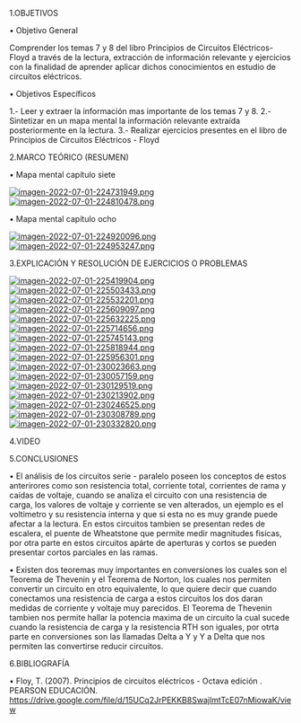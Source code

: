 1.OBJETIVOS

• Objetivo General

Comprender los temas 7 y 8 del libro Principios de Circuitos Eléctricos-Floyd a través de la lectura, extracción de información relevante y ejercicios con la finalidad de aprender aplicar dichos conocimientos en estudio de circuitos eléctricos.

• Objetivos Específicos

1.- Leer y extraer la información mas importante de los temas 7 y 8.
2.- Sintetizar en un mapa mental la información relevante extraída posteriormente en la lectura.
3.- Realizar ejercicios presentes en el libro de Principios de Circuitos Eléctricos - Floyd 

2.MARCO TEÓRICO (RESUMEN)

• Mapa mental capítulo siete 

[![imagen-2022-07-01-224731949.png](https://i.postimg.cc/k599Lccg/imagen-2022-07-01-224731949.png)](https://postimg.cc/MnshQ1NC)
[![imagen-2022-07-01-224810478.png](https://i.postimg.cc/2yqfnXz2/imagen-2022-07-01-224810478.png)](https://postimg.cc/30H6T10v)

• Mapa mental capítulo ocho

[![imagen-2022-07-01-224920096.png](https://i.postimg.cc/fbLZwb6G/imagen-2022-07-01-224920096.png)](https://postimg.cc/jDGBcRqc)
[![imagen-2022-07-01-224953247.png](https://i.postimg.cc/Qt1zsGdL/imagen-2022-07-01-224953247.png)](https://postimg.cc/VrsgBht4)

3.EXPLICACIÓN Y RESOLUCIÓN DE EJERCICIOS O PROBLEMAS

[![imagen-2022-07-01-225419904.png](https://i.postimg.cc/4ynhVZ7q/imagen-2022-07-01-225419904.png)](https://postimg.cc/n9bzfy1G)
[![imagen-2022-07-01-225503433.png](https://i.postimg.cc/DZwW3Fg0/imagen-2022-07-01-225503433.png)](https://postimg.cc/gw1c3C1b)
[![imagen-2022-07-01-225532201.png](https://i.postimg.cc/7hpbzzyJ/imagen-2022-07-01-225532201.png)](https://postimg.cc/n9GHbCrn)
[![imagen-2022-07-01-225609097.png](https://i.postimg.cc/mgWt27w0/imagen-2022-07-01-225609097.png)](https://postimg.cc/HV3p6cF2)
[![imagen-2022-07-01-225632225.png](https://i.postimg.cc/VLmkxzk8/imagen-2022-07-01-225632225.png)](https://postimg.cc/jC3TN0fg)
[![imagen-2022-07-01-225714656.png](https://i.postimg.cc/cHSpv4j1/imagen-2022-07-01-225714656.png)](https://postimg.cc/SXgT5qkH)
[![imagen-2022-07-01-225745143.png](https://i.postimg.cc/yYb2FT5b/imagen-2022-07-01-225745143.png)](https://postimg.cc/LnjySjmt)
[![imagen-2022-07-01-225818944.png](https://i.postimg.cc/6qLnBzZ5/imagen-2022-07-01-225818944.png)](https://postimg.cc/Fkz7ZyG2)
[![imagen-2022-07-01-225956301.png](https://i.postimg.cc/DyPHNT8R/imagen-2022-07-01-225956301.png)](https://postimg.cc/D8mxWRQc)
[![imagen-2022-07-01-230023663.png](https://i.postimg.cc/VNxK6GJj/imagen-2022-07-01-230023663.png)](https://postimg.cc/94BdgBtM)
[![imagen-2022-07-01-230057159.png](https://i.postimg.cc/280Tv8qj/imagen-2022-07-01-230057159.png)](https://postimg.cc/w7shYzcn)
[![imagen-2022-07-01-230129519.png](https://i.postimg.cc/D02dJtnb/imagen-2022-07-01-230129519.png)](https://postimg.cc/PpR80VLt)
[![imagen-2022-07-01-230213902.png](https://i.postimg.cc/kgkQFV7C/imagen-2022-07-01-230213902.png)](https://postimg.cc/75nJqZCt)
[![imagen-2022-07-01-230246525.png](https://i.postimg.cc/gkj8CyJd/imagen-2022-07-01-230246525.png)](https://postimg.cc/0bgzmwDH)
[![imagen-2022-07-01-230308789.png](https://i.postimg.cc/qqR6d0pQ/imagen-2022-07-01-230308789.png)](https://postimg.cc/dkbV8bkT)
[![imagen-2022-07-01-230332820.png](https://i.postimg.cc/fT1t16pj/imagen-2022-07-01-230332820.png)](https://postimg.cc/sv9gh0Vv)

4.VIDEO

5.CONCLUSIONES

• El análisis de los circuitos serie - paralelo poseen los conceptos de estos anterirores como son resistencia total, corriente total, corrientes de rama y caídas de voltaje, cuando se analiza el circuito con una resistencia de carga, los valores de voltaje y corriente se ven alterados, un ejemplo es el voltimetro y su resistencia interna y que si esta no es muy grande puede afectar a la lectura. En estos circuitos tambien se presentan redes de escalera, el puente de Wheatstone que permite medir magnitudes fisicas, por otra parte en estos circuitos apárte de aperturas y cortos se pueden presentar cortos parciales en las ramas.

• Existen dos teoremas muy importantes en conversiones los cuales son el Teorema de Thevenin y el Teorema de Norton, los cuales nos permiten convertir un circuito en otro equivalente, lo que quiere decir que cuando conectamos una resistencia de carga a estos circuitos los dos daran medidas de corriente y voltaje muy parecidos. El Teorema de Thevenin tambien nos permite hallar la potencia maxima de un circuito la cual sucede cuando la resistencia de carga y la resistencia RTH son iguales, por otrta parte en conversiones son las llamadas Delta a Y y Y a Delta que nos permiten las convertirse reducir circuitos.


6.BIBLIOGRAFÍA

• Floy, T. (2007). Principios de circuitos eléctricos - Octava edición . PEARSON EDUCACIÓN. https://drive.google.com/file/d/15UCq2JrPEKKB8SwajlmtTcE07nMiowaK/view

